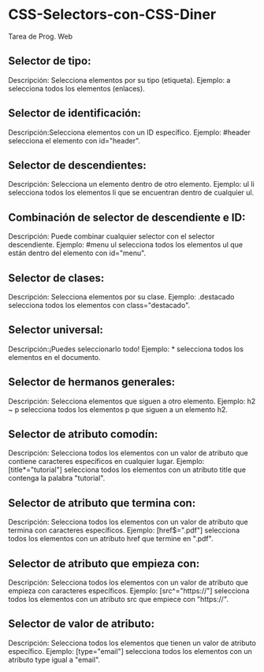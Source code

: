 # CSS-Selectors-con-CSS-Diner
Tarea de Prog. Web

## Selector de tipo: 
  Descripción: Selecciona elementos por su tipo (etiqueta).
  Ejemplo: a selecciona todos los elementos <a> (enlaces).
  
## Selector de identificación: 
  Descripción:Selecciona elementos con un ID específico.
  Ejemplo: #header selecciona el elemento con id="header".
  
## Selector de descendientes: 
  Descripción: Selecciona un elemento dentro de otro elemento.
  Ejemplo: ul li selecciona todos los elementos li que se encuentran dentro de cualquier  ul.
  
## Combinación de selector de descendiente e ID: 
  Descripción: Puede combinar cualquier selector con el selector descendiente.
  Ejemplo: #menu ul selecciona todos los elementos ul que están dentro del elemento con id="menu".
  
## Selector de clases: 
  Descripción: Selecciona elementos por su clase.
  Ejemplo: .destacado selecciona todos los elementos con class="destacado".
  
## Selector universal: 
  Descripción:¡Puedes seleccionarlo todo!
  Ejemplo: * selecciona todos los elementos en el documento.
  
## Selector de hermanos generales: 
  Descripción: Selecciona elementos que siguen a otro elemento.
  Ejemplo: h2 ~ p selecciona todos los elementos p que siguen a un elemento h2.

## Selector de atributo comodín: 
  Descripción: Selecciona todos los elementos con un valor de atributo que contiene caracteres específicos en cualquier lugar.
  Ejemplo: [title*="tutorial"] selecciona todos los elementos con un atributo title que contenga la palabra "tutorial".

## Selector de atributo que termina con: 
  Descripción: Selecciona todos los elementos con un valor de atributo que termina con caracteres específicos.
  Ejemplo: [href$=".pdf"] selecciona todos los elementos con un atributo href que termine en ".pdf".

## Selector de atributo que empieza con:
  Descripción: Selecciona todos los elementos con un valor de atributo que empieza con caracteres específicos.
  Ejemplo: [src^="https://"] selecciona todos los elementos con un atributo src que empiece con "https://".

## Selector de valor de atributo: 
  Descripción: Selecciona todos los elementos que tienen un valor de atributo específico.
  Ejemplo: [type="email"] selecciona todos los elementos con un atributo type igual a "email".
